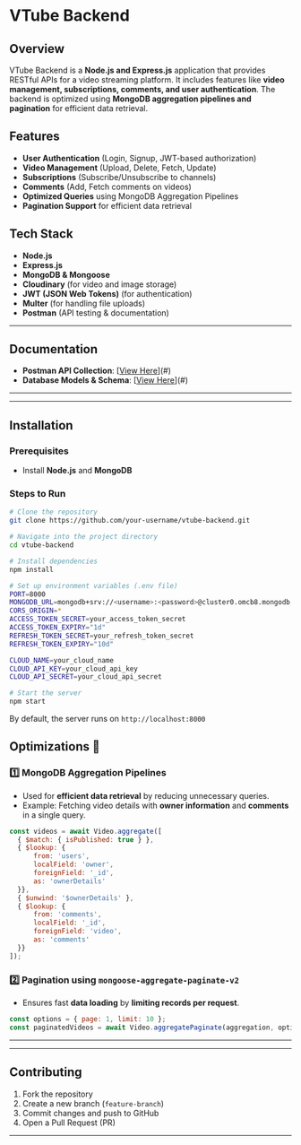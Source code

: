# VTube Backend

## Overview
VTube Backend is a **Node.js and Express.js** application that provides RESTful APIs for a video streaming platform. It includes features like **video management, subscriptions, comments, and user authentication**. The backend is optimized using **MongoDB aggregation pipelines and pagination** for efficient data retrieval.

## Features
- **User Authentication** (Login, Signup, JWT-based authorization)
- **Video Management** (Upload, Delete, Fetch, Update)
- **Subscriptions** (Subscribe/Unsubscribe to channels)
- **Comments** (Add, Fetch comments on videos)
- **Optimized Queries** using MongoDB Aggregation Pipelines
- **Pagination Support** for efficient data retrieval


## Tech Stack
- **Node.js**
- **Express.js**
- **MongoDB & Mongoose**
- **Cloudinary** (for video and image storage)
- **JWT (JSON Web Tokens)** (for authentication)
- **Multer** (for handling file uploads)
- **Postman** (API testing & documentation)

---
## Documentation
- **Postman API Collection**: [[View Here](https://documenter.getpostman.com/view/42751716/2sB2cPjkTs)](#)
- **Database Models & Schema**: [[View Here](https://app.eraser.io/workspace/YtPqZ1VogxGy1jzIDkzj)](#)
---


---
## Installation

### Prerequisites
- Install **Node.js** and **MongoDB**

### Steps to Run
```bash
# Clone the repository
git clone https://github.com/your-username/vtube-backend.git

# Navigate into the project directory
cd vtube-backend

# Install dependencies
npm install

# Set up environment variables (.env file)
PORT=8000
MONGODB_URL=mongodb+srv://<username>:<password>@cluster0.omcb8.mongodb.net
CORS_ORIGIN=*
ACCESS_TOKEN_SECRET=your_access_token_secret
ACCESS_TOKEN_EXPIRY="1d"
REFRESH_TOKEN_SECRET=your_refresh_token_secret
REFRESH_TOKEN_EXPIRY="10d"

CLOUD_NAME=your_cloud_name
CLOUD_API_KEY=your_cloud_api_key
CLOUD_API_SECRET=your_cloud_api_secret

# Start the server
npm start
```
By default, the server runs on `http://localhost:8000`


## Optimizations 🚀
### 1️⃣ MongoDB Aggregation Pipelines
- Used for **efficient data retrieval** by reducing unnecessary queries.
- Example: Fetching video details with **owner information** and **comments** in a single query.
```js
const videos = await Video.aggregate([
  { $match: { isPublished: true } },
  { $lookup: {
      from: 'users',
      localField: 'owner',
      foreignField: '_id',
      as: 'ownerDetails'
  }},
  { $unwind: '$ownerDetails' },
  { $lookup: {
      from: 'comments',
      localField: '_id',
      foreignField: 'video',
      as: 'comments'
  }}
]);
```

### 2️⃣ Pagination using `mongoose-aggregate-paginate-v2`
- Ensures fast **data loading** by **limiting records per request**.
```js
const options = { page: 1, limit: 10 };
const paginatedVideos = await Video.aggregatePaginate(aggregation, options);
```

---


---

## Contributing
1. Fork the repository
2. Create a new branch (`feature-branch`)
3. Commit changes and push to GitHub
4. Open a Pull Request (PR)

---



